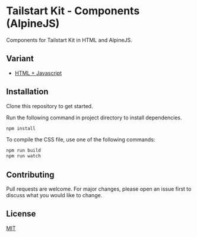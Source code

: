# Tailstart Kit - Components (AlpineJS)
Components for Tailstart Kit in HTML and AlpineJS.

## Variant
- [HTML + Javascript](https://github.com/mkfizi/tailstart-kit-components)

## Installation
Clone this repository to get started.

Run the following command in project directory to install dependencies.
```bash
npm install
```

To compile the CSS file, use one of the following commands:
```bash
npm run build
npm run watch
```

## Contributing
Pull requests are welcome. For major changes, please open an issue first to discuss what you would like to change.

## License
[MIT](https://github.com/mkfizi/tailstart-kit-components-alpine/blob/main/LICENSE)